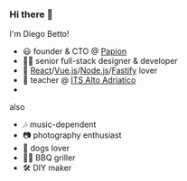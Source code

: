 ### Hi there 👋

I'm Diego Betto!

- 😃 founder & CTO @ [Papion](https://papion.it)
- 👨‍💻 senior full-stack designer & developer
- 💚 [React](https://github.com/facebook/react)/[Vue.js](https://github.com/vuejs/)/[Node.js](https://github.com/nodejs/node)/[Fastify](https://github.com/fastify/fastify) lover
- 🏫 teacher @ [ITS Alto Adriatico](https://www.itsaltoadriatico.it/)
- 
also
- 🎶 music-dependent
- 📷 photography enthusiast
- 🐶 dogs lover
- 👨‍🍳 BBQ griller
- 🛠 DIY maker
